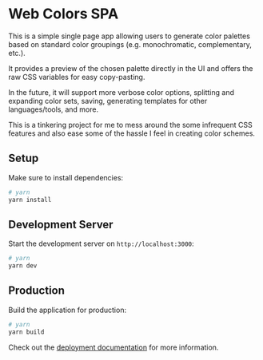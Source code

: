 # Web Colors SPA

This is a simple single page app allowing users to generate color palettes based on standard color groupings (e.g. monochromatic, complementary, etc.).

It provides a preview of the chosen palette directly in the UI and offers the raw CSS variables for easy copy-pasting.

In the future, it will support more verbose color options, splitting and expanding color sets, saving, generating templates for other languages/tools, and more.

This is a tinkering project for me to mess around the some infrequent CSS features and also ease some of the hassle I feel in creating color schemes.

## Setup

Make sure to install dependencies:

```bash
# yarn
yarn install
```

## Development Server

Start the development server on `http://localhost:3000`:

```bash
# yarn
yarn dev
```

## Production

Build the application for production:

```bash
# yarn
yarn build
```

Check out the [deployment documentation](https://nuxt.com/docs/getting-started/deployment) for more information.

